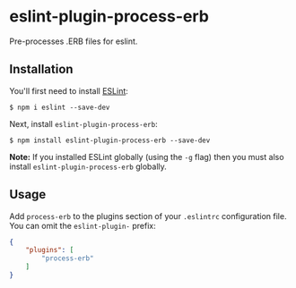 # eslint-plugin-process-erb

Pre-processes .ERB files for eslint.

## Installation

You'll first need to install [ESLint](http://eslint.org):

```
$ npm i eslint --save-dev
```

Next, install `eslint-plugin-process-erb`:

```
$ npm install eslint-plugin-process-erb --save-dev
```

**Note:** If you installed ESLint globally (using the `-g` flag) then you must also install `eslint-plugin-process-erb` globally.

## Usage

Add `process-erb` to the plugins section of your `.eslintrc` configuration file. You can omit the `eslint-plugin-` prefix:

```json
{
    "plugins": [
        "process-erb"
    ]
}
```





